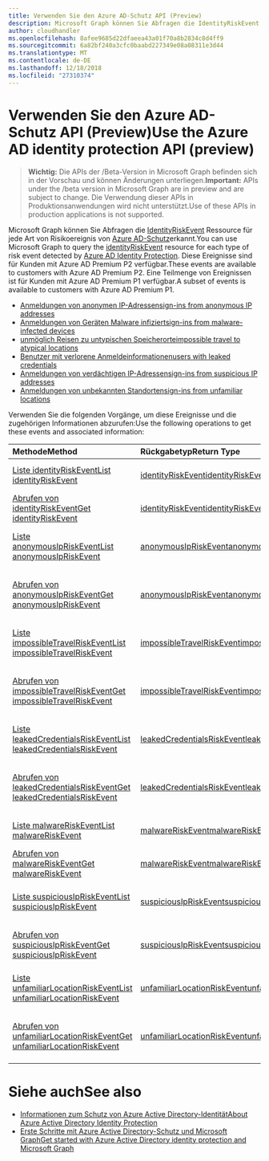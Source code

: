 ```yaml
---
title: Verwenden Sie den Azure AD-Schutz API (Preview)
description: Microsoft Graph können Sie Abfragen die IdentityRiskEvent Ressource für jede Art von Risikoereignis von Azure AD-Schutz erkannt. Diese Ereignisse sind für Kunden mit Azure AD Premium P2 verfügbar. Eine Teilmenge von Ereignissen ist für Kunden mit Azure AD Premium P1 verfügbar.
author: cloudhandler
ms.openlocfilehash: 8afee9685d22dfaeea43a01f70a8b2834c8d4ff9
ms.sourcegitcommit: 6a82bf240a3cfc0baabd227349e08a08311e3d44
ms.translationtype: MT
ms.contentlocale: de-DE
ms.lasthandoff: 12/18/2018
ms.locfileid: "27310374"
---
```

# <a name="use-the-azure-ad-identity-protection-api-preview"></a><span data-ttu-id="e73ed-105">Verwenden Sie den Azure AD-Schutz API (Preview)</span><span class="sxs-lookup"><span data-stu-id="e73ed-105">Use the Azure AD identity protection API (preview)</span></span>

> <span data-ttu-id="e73ed-106">**Wichtig:** Die APIs der /Beta-Version in Microsoft Graph befinden sich in der Vorschau und können Änderungen unterliegen.</span><span class="sxs-lookup"><span data-stu-id="e73ed-106">**Important:** APIs under the /beta version in Microsoft Graph are in preview and are subject to change.</span></span> <span data-ttu-id="e73ed-107">Die Verwendung dieser APIs in Produktionsanwendungen wird nicht unterstützt.</span><span class="sxs-lookup"><span data-stu-id="e73ed-107">Use of these APIs in production applications is not supported.</span></span>

<span data-ttu-id="e73ed-108">Microsoft Graph können Sie Abfragen die [IdentityRiskEvent](identityriskevent.md) Ressource für jede Art von Risikoereignis von [Azure AD-Schutz](https://docs.microsoft.com/en-us/azure/active-directory/active-directory-identityprotection)erkannt.</span><span class="sxs-lookup"><span data-stu-id="e73ed-108">You can use Microsoft Graph to query the [identityRiskEvent](identityriskevent.md) resource for each type of risk event detected by [Azure AD Identity Protection](https://docs.microsoft.com/en-us/azure/active-directory/active-directory-identityprotection).</span></span> <span data-ttu-id="e73ed-109">Diese Ereignisse sind für Kunden mit Azure AD Premium P2 verfügbar.</span><span class="sxs-lookup"><span data-stu-id="e73ed-109">These events are available to customers with Azure AD Premium P2.</span></span> <span data-ttu-id="e73ed-110">Eine Teilmenge von Ereignissen ist für Kunden mit Azure AD Premium P1 verfügbar.</span><span class="sxs-lookup"><span data-stu-id="e73ed-110">A subset of events is available to customers with Azure AD Premium P1.</span></span>

* [<span data-ttu-id="e73ed-111">Anmeldungen von anonymen IP-Adressen</span><span class="sxs-lookup"><span data-stu-id="e73ed-111">sign-ins from anonymous IP addresses</span></span>](anonymousipriskevent.md)
* [<span data-ttu-id="e73ed-112">Anmeldungen von Geräten Malware infiziert</span><span class="sxs-lookup"><span data-stu-id="e73ed-112">sign-ins from malware-infected devices</span></span>](malwareriskevent.md)
* [<span data-ttu-id="e73ed-113">unmöglich Reisen zu untypischen Speicherorte</span><span class="sxs-lookup"><span data-stu-id="e73ed-113">impossible travel to atypical locations</span></span>](impossibletravelriskevent.md)
* [<span data-ttu-id="e73ed-114">Benutzer mit verlorene Anmeldeinformationen</span><span class="sxs-lookup"><span data-stu-id="e73ed-114">users with leaked credentials</span></span>](leakedcredentialsriskevent.md)
* [<span data-ttu-id="e73ed-115">Anmeldungen von verdächtigen IP-Adressen</span><span class="sxs-lookup"><span data-stu-id="e73ed-115">sign-ins from suspicious IP addresses</span></span>](suspiciousipriskevent.md)
* [<span data-ttu-id="e73ed-116">Anmeldungen von unbekannten Standorten</span><span class="sxs-lookup"><span data-stu-id="e73ed-116">sign-ins from unfamiliar locations</span></span>](unfamiliarlocationriskevent.md)

<span data-ttu-id="e73ed-117">Verwenden Sie die folgenden Vorgänge, um diese Ereignisse und die zugehörigen Informationen abzurufen:</span><span class="sxs-lookup"><span data-stu-id="e73ed-117">Use the following operations to get these events and associated information:</span></span>

| <span data-ttu-id="e73ed-118">Methode</span><span class="sxs-lookup"><span data-stu-id="e73ed-118">Method</span></span>           | <span data-ttu-id="e73ed-119">Rückgabetyp</span><span class="sxs-lookup"><span data-stu-id="e73ed-119">Return Type</span></span>    |<span data-ttu-id="e73ed-120">Beschreibung</span><span class="sxs-lookup"><span data-stu-id="e73ed-120">Description</span></span>|
|:---------------|:--------|:----------|
|[<span data-ttu-id="e73ed-121">Liste identityRiskEvent</span><span class="sxs-lookup"><span data-stu-id="e73ed-121">List identityRiskEvent</span></span>](../api/identityriskevent-get.md) |[<span data-ttu-id="e73ed-122">identityRiskEvent</span><span class="sxs-lookup"><span data-stu-id="e73ed-122">identityRiskEvent</span></span>](identityriskevent.md)| <span data-ttu-id="e73ed-123">IdentityRiskEvent-Auflistung abrufen.</span><span class="sxs-lookup"><span data-stu-id="e73ed-123">Get identityRiskEvent collection.</span></span> |
|[<span data-ttu-id="e73ed-124">Abrufen von identityRiskEvent</span><span class="sxs-lookup"><span data-stu-id="e73ed-124">Get identityRiskEvent</span></span>](../api/identityriskevent-get.md) |[<span data-ttu-id="e73ed-125">identityRiskEvent</span><span class="sxs-lookup"><span data-stu-id="e73ed-125">identityRiskEvent</span></span>](identityriskevent.md)| <span data-ttu-id="e73ed-126">Rufen Sie IdentityRiskEvent-Objekt.</span><span class="sxs-lookup"><span data-stu-id="e73ed-126">Get identityRiskEvent object.</span></span> |
|[<span data-ttu-id="e73ed-127">Liste anonymousIpRiskEvent</span><span class="sxs-lookup"><span data-stu-id="e73ed-127">List anonymousIpRiskEvent</span></span>](../api/anonymousipriskevent-get.md) |[<span data-ttu-id="e73ed-128">anonymousIpRiskEvent</span><span class="sxs-lookup"><span data-stu-id="e73ed-128">anonymousIpRiskEvent</span></span>](anonymousipriskevent.md)| <span data-ttu-id="e73ed-129">AnonymousIpRiskEvent-Auflistung abrufen.</span><span class="sxs-lookup"><span data-stu-id="e73ed-129">Get anonymousIpRiskEvent collection.</span></span> |
|[<span data-ttu-id="e73ed-130">Abrufen von anonymousIpRiskEvent</span><span class="sxs-lookup"><span data-stu-id="e73ed-130">Get anonymousIpRiskEvent</span></span>](../api/anonymousipriskevent-get.md) |[<span data-ttu-id="e73ed-131">anonymousIpRiskEvent</span><span class="sxs-lookup"><span data-stu-id="e73ed-131">anonymousIpRiskEvent</span></span>](anonymousipriskevent.md)| <span data-ttu-id="e73ed-132">Rufen Sie AnonymousIpRiskEvent-Objekt.</span><span class="sxs-lookup"><span data-stu-id="e73ed-132">Get anonymousIpRiskEvent object.</span></span> |
|[<span data-ttu-id="e73ed-133">Liste impossibleTravelRiskEvent</span><span class="sxs-lookup"><span data-stu-id="e73ed-133">List impossibleTravelRiskEvent</span></span>](../api/impossibletravelriskevent-get.md) |[<span data-ttu-id="e73ed-134">impossibleTravelRiskEvent</span><span class="sxs-lookup"><span data-stu-id="e73ed-134">impossibleTravelRiskEvent</span></span>](impossibletravelriskevent.md)| <span data-ttu-id="e73ed-135">ImpossibleTravelRiskEvent-Auflistung abrufen.</span><span class="sxs-lookup"><span data-stu-id="e73ed-135">Get impossibleTravelRiskEvent collection.</span></span> |
|[<span data-ttu-id="e73ed-136">Abrufen von impossibleTravelRiskEvent</span><span class="sxs-lookup"><span data-stu-id="e73ed-136">Get impossibleTravelRiskEvent</span></span>](../api/impossibletravelriskevent-get.md) |[<span data-ttu-id="e73ed-137">impossibleTravelRiskEvent</span><span class="sxs-lookup"><span data-stu-id="e73ed-137">impossibleTravelRiskEvent</span></span>](impossibletravelriskevent.md)| <span data-ttu-id="e73ed-138">Rufen Sie ImpossibleTravelRiskEvent-Objekt.</span><span class="sxs-lookup"><span data-stu-id="e73ed-138">Get impossibleTravelRiskEvent object.</span></span> |
|[<span data-ttu-id="e73ed-139">Liste leakedCredentialsRiskEvent</span><span class="sxs-lookup"><span data-stu-id="e73ed-139">List leakedCredentialsRiskEvent</span></span>](../api/leakedcredentialsriskevent-get.md) |[<span data-ttu-id="e73ed-140">leakedCredentialsRiskEvent</span><span class="sxs-lookup"><span data-stu-id="e73ed-140">leakedCredentialsRiskEvent</span></span>](leakedcredentialsriskevent.md)| <span data-ttu-id="e73ed-141">LeakedCredentialsRiskEvent-Auflistung abrufen.</span><span class="sxs-lookup"><span data-stu-id="e73ed-141">Get leakedCredentialsRiskEvent collection.</span></span> |
|[<span data-ttu-id="e73ed-142">Abrufen von leakedCredentialsRiskEvent</span><span class="sxs-lookup"><span data-stu-id="e73ed-142">Get leakedCredentialsRiskEvent</span></span>](../api/leakedcredentialsriskevent-get.md) |[<span data-ttu-id="e73ed-143">leakedCredentialsRiskEvent</span><span class="sxs-lookup"><span data-stu-id="e73ed-143">leakedCredentialsRiskEvent</span></span>](leakedcredentialsriskevent.md)| <span data-ttu-id="e73ed-144">Rufen Sie LeakedCredentialsRiskEvent-Objekt.</span><span class="sxs-lookup"><span data-stu-id="e73ed-144">Get leakedCredentialsRiskEvent object.</span></span> |
|[<span data-ttu-id="e73ed-145">Liste malwareRiskEvent</span><span class="sxs-lookup"><span data-stu-id="e73ed-145">List malwareRiskEvent</span></span>](../api/malwareriskevent-get.md) |[<span data-ttu-id="e73ed-146">malwareRiskEvent</span><span class="sxs-lookup"><span data-stu-id="e73ed-146">malwareRiskEvent</span></span>](malwareriskevent.md)| <span data-ttu-id="e73ed-147">MalwareRiskEvent-Auflistung abrufen.</span><span class="sxs-lookup"><span data-stu-id="e73ed-147">Get malwareRiskEvent collection.</span></span> |
|[<span data-ttu-id="e73ed-148">Abrufen von malwareRiskEvent</span><span class="sxs-lookup"><span data-stu-id="e73ed-148">Get malwareRiskEvent</span></span>](../api/malwareriskevent-get.md) |[<span data-ttu-id="e73ed-149">malwareRiskEvent</span><span class="sxs-lookup"><span data-stu-id="e73ed-149">malwareRiskEvent</span></span>](malwareriskevent.md)| <span data-ttu-id="e73ed-150">Rufen Sie MalwareRiskEvent-Objekt.</span><span class="sxs-lookup"><span data-stu-id="e73ed-150">Get malwareRiskEvent object.</span></span> |
|[<span data-ttu-id="e73ed-151">Liste suspiciousIpRiskEvent</span><span class="sxs-lookup"><span data-stu-id="e73ed-151">List suspiciousIpRiskEvent</span></span>](../api/suspiciousipriskevent-get.md) |[<span data-ttu-id="e73ed-152">suspiciousIpRiskEvent</span><span class="sxs-lookup"><span data-stu-id="e73ed-152">suspiciousIpRiskEvent</span></span>](suspiciousipriskevent.md)| <span data-ttu-id="e73ed-153">SuspiciousIpRiskEvent-Auflistung abrufen.</span><span class="sxs-lookup"><span data-stu-id="e73ed-153">Get suspiciousIpRiskEvent collection.</span></span> |
|[<span data-ttu-id="e73ed-154">Abrufen von suspiciousIpRiskEvent</span><span class="sxs-lookup"><span data-stu-id="e73ed-154">Get suspiciousIpRiskEvent</span></span>](../api/suspiciousipriskevent-get.md) |[<span data-ttu-id="e73ed-155">suspiciousIpRiskEvent</span><span class="sxs-lookup"><span data-stu-id="e73ed-155">suspiciousIpRiskEvent</span></span>](suspiciousipriskevent.md)| <span data-ttu-id="e73ed-156">Rufen Sie SuspiciousIpRiskEvent-Objekt.</span><span class="sxs-lookup"><span data-stu-id="e73ed-156">Get suspiciousIpRiskEvent object.</span></span> |
|[<span data-ttu-id="e73ed-157">Liste unfamiliarLocationRiskEvent</span><span class="sxs-lookup"><span data-stu-id="e73ed-157">List unfamiliarLocationRiskEvent</span></span>](../api/unfamiliarlocationriskevent-get.md) |[<span data-ttu-id="e73ed-158">unfamiliarLocationRiskEvent</span><span class="sxs-lookup"><span data-stu-id="e73ed-158">unfamiliarLocationRiskEvent</span></span>](unfamiliarlocationriskevent.md)| <span data-ttu-id="e73ed-159">UnfamiliarLocationRiskEvent-Auflistung abrufen.</span><span class="sxs-lookup"><span data-stu-id="e73ed-159">Get unfamiliarLocationRiskEvent collection.</span></span> |
|[<span data-ttu-id="e73ed-160">Abrufen von unfamiliarLocationRiskEvent</span><span class="sxs-lookup"><span data-stu-id="e73ed-160">Get unfamiliarLocationRiskEvent</span></span>](../api/unfamiliarlocationriskevent-get.md) |[<span data-ttu-id="e73ed-161">unfamiliarLocationRiskEvent</span><span class="sxs-lookup"><span data-stu-id="e73ed-161">unfamiliarLocationRiskEvent</span></span>](unfamiliarlocationriskevent.md)| <span data-ttu-id="e73ed-162">Rufen Sie UnfamiliarLocationRiskEvent-Objekt.</span><span class="sxs-lookup"><span data-stu-id="e73ed-162">Get unfamiliarLocationRiskEvent object.</span></span> |

# <a name="see-also"></a><span data-ttu-id="e73ed-163">Siehe auch</span><span class="sxs-lookup"><span data-stu-id="e73ed-163">See also</span></span>

* [<span data-ttu-id="e73ed-164">Informationen zum Schutz von Azure Active Directory-Identität</span><span class="sxs-lookup"><span data-stu-id="e73ed-164">About Azure Active Directory Identity Protection</span></span>](https://docs.microsoft.com/en-us/azure/active-directory/active-directory-identityprotection)
* [<span data-ttu-id="e73ed-165">Erste Schritte mit Azure Active Directory-Schutz und Microsoft Graph</span><span class="sxs-lookup"><span data-stu-id="e73ed-165">Get started with Azure Active Directory identity protection and Microsoft Graph</span></span>](https://docs.microsoft.com/en-us/azure/active-directory/active-directory-identityprotection-graph-getting-started)

